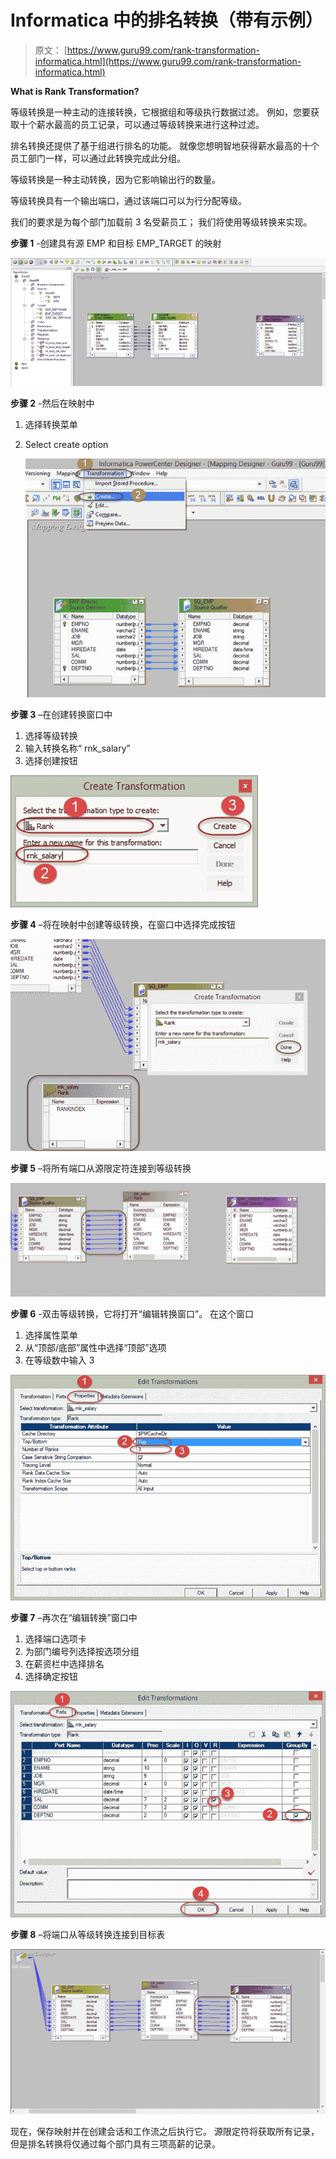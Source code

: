 # Informatica 中的排名转换（带有示例）

> 原文： [https://www.guru99.com/rank-transformation-informatica.html](https://www.guru99.com/rank-transformation-informatica.html)

**What is Rank Transformation?**

等级转换是一种主动的连接转换，它根据组和等级执行数据过滤。 例如，您要获取十个薪水最高的员工记录，可以通过等级转换来进行这种过滤。

排名转换还提供了基于组进行排名的功能。 就像您想明智地获得薪水最高的十个员工部门一样，可以通过此转换完成此分组。

等级转换是一种主动转换，因为它影响输出行的数量。

等级转换具有一个输出端口，通过该端口可以为行分配等级。

我们的要求是为每个部门加载前 3 名受薪员工； 我们将使用等级转换来实现。

**步骤 1** -创建具有源 EMP 和目标 EMP_TARGET 的映射

![Rank Transformation in Informatica with EXAMPLE](img/e27748122d87c30cdf56bb2dd8f0bd57.png "Rank Transformation in Informatica")

**步骤 2** -然后在映射中

1.  选择转换菜单
2.  Select create option

    ![Rank Transformation in Informatica with EXAMPLE](img/292edd208179a9d774ce66a3f5c5183b.png "Rank Transformation in Informatica")

**步骤 3** –在创建转换窗口中

1.  选择等级转换
2.  输入转换名称“ rnk_salary”
3.  选择创建按钮

![Rank Transformation in Informatica with EXAMPLE](img/82904c84fbfb68c55c414808e4306530.png "Rank Transformation in Informatica")

**步骤 4** –将在映射中创建等级转换，在窗口中选择完成按钮

![Rank Transformation in Informatica with EXAMPLE](img/36bb2b5fb2341aa1ebbd33f1e6c387e0.png "Rank Transformation in Informatica")

**步骤 5** –将所有端口从源限定符连接到等级转换

![Rank Transformation in Informatica with EXAMPLE](img/efa31a586741d1ac79f45cc7e3ce5e6b.png "Rank Transformation in Informatica")

**步骤 6** -双击等级转换，它将打开“编辑转换窗口”。 在这个窗口

1.  选择属性菜单
2.  从“顶部/底部”属性中选择“顶部”选项
3.  在等级数中输入 3

![Rank Transformation in Informatica with EXAMPLE](img/2ddf9f2a3f65dbf23747c48e98bd4e4b.png "Rank Transformation in Informatica")

**步骤 7** –再次在“编辑转换”窗口中

1.  选择端口选项卡
2.  为部门编号列选择按选项分组
3.  在薪资栏中选择排名
4.  选择确定按钮

![Rank Transformation in Informatica with EXAMPLE](img/cca9670a24ebf2c8cf3ed6d25a4943d2.png "Rank Transformation in Informatica")

**步骤 8** –将端口从等级转换连接到目标表

![Rank Transformation in Informatica with EXAMPLE](img/3682b30ebf5c979ec55356dd3df7a8d3.png "Rank Transformation in Informatica")

现在，保存映射并在创建会话和工作流之后执行它。 源限定符将获取所有记录，但是排名转换将仅通过每个部门具有三项高薪的记录。